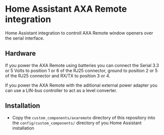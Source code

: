# Home Assistant AXA Remote integration
Home Assistant integration to controll AXA Remote window openers over the
serial interface.

## Hardware
If you power the AXA Remote using batteries you can connect the Serial 3.3 or
5 Volts to position 1 or 6 of the RJ25 connector, ground to position 2 or 5 of
the RJ25 connector and RX/TX to position 3 or 4. 
 
If you power the AXA Remote with the aditional external power adapter you can
use a LIN-bus controller to act as a level converter.

## Installation
* Copy the `custom_components/axaremote` directory of this repository into the
`config/custom_components/` directory of you Home Assistant installation 
